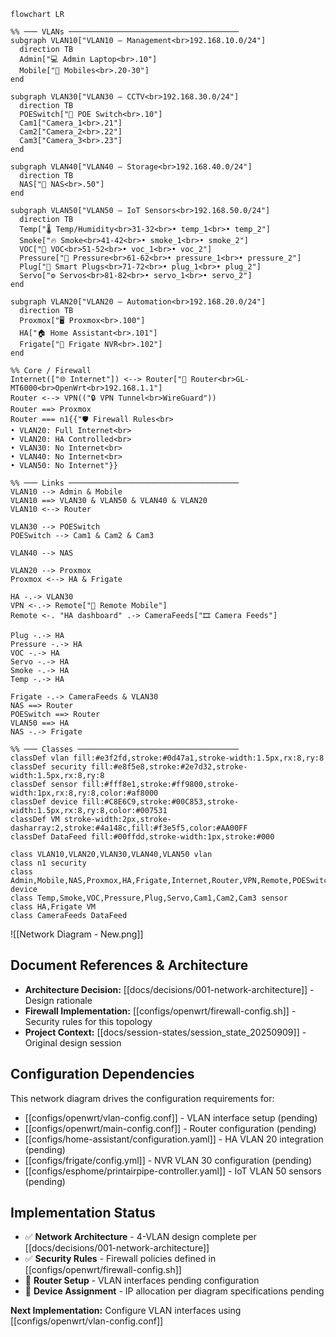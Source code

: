 ```mermaid
flowchart LR

%% ─── VLANs ──────────────────────────────────────
subgraph VLAN10["VLAN10 – Management<br>192.168.10.0/24"]
  direction TB
  Admin["💻 Admin Laptop<br>.10"]
  Mobile["📱 Mobiles<br>.20-30"]
end

subgraph VLAN30["VLAN30 – CCTV<br>192.168.30.0/24"]
  direction TB
  POESwitch["🔌 POE Switch<br>.10"]
  Cam1["Camera_1<br>.21"]
  Cam2["Camera_2<br>.22"]
  Cam3["Camera_3<br>.23"]
end

subgraph VLAN40["VLAN40 – Storage<br>192.168.40.0/24"]
  direction TB
  NAS["🍓 NAS<br>.50"]
end

subgraph VLAN50["VLAN50 – IoT Sensors<br>192.168.50.0/24"]
  direction TB
  Temp["🌡 Temp/Humidity<br>31-32<br>• temp_1<br>• temp_2"]
  Smoke["🔥 Smoke<br>41-42<br>• smoke_1<br>• smoke_2"]
  VOC["🧪 VOC<br>51-52<br>• voc_1<br>• voc_2"]
  Pressure["📏 Pressure<br>61-62<br>• pressure_1<br>• pressure_2"]
  Plug["🔌 Smart Plugs<br>71-72<br>• plug_1<br>• plug_2"]
  Servo["⚙️ Servos<br>81-82<br>• servo_1<br>• servo_2"]
end

subgraph VLAN20["VLAN20 – Automation<br>192.168.20.0/24"]
  direction TB
  Proxmox["🖥 Proxmox<br>.100"]
  HA["🏠 Home Assistant<br>.101"]
  Frigate["🎥 Frigate NVR<br>.102"]
end

%% Core / Firewall
Internet(["🌐 Internet"]) <--> Router["🛜 Router<br>GL-MT6000<br>OpenWrt<br>192.168.1.1"]
Router <--> VPN(("🔒 VPN Tunnel<br>WireGuard"))
Router ==> Proxmox
Router === n1{{"🛡 Firewall Rules<br>
• VLAN20: Full Internet<br>
• VLAN20: HA Controlled<br>
• VLAN30: No Internet<br>
• VLAN40: No Internet<br>
• VLAN50: No Internet"}}

%% ─── Links ──────────────────────────────────────
VLAN10 --> Admin & Mobile
VLAN10 ==> VLAN30 & VLAN50 & VLAN40 & VLAN20
VLAN10 <--> Router

VLAN30 --> POESwitch
POESwitch --> Cam1 & Cam2 & Cam3

VLAN40 --> NAS

VLAN20 --> Proxmox
Proxmox <--> HA & Frigate

HA -.-> VLAN30
VPN <-.-> Remote["📲 Remote Mobile"]
Remote <-. "HA dashboard" .-> CameraFeeds["🎞 Camera Feeds"]

Plug -.-> HA
Pressure -.-> HA
VOC -.-> HA
Servo -.-> HA
Smoke -.-> HA
Temp -.-> HA

Frigate -.-> CameraFeeds & VLAN30
NAS ==> Router
POESwitch ==> Router
VLAN50 ==> HA
NAS -.-> Frigate

%% ─── Classes ────────────────────────────────────
classDef vlan fill:#e3f2fd,stroke:#0d47a1,stroke-width:1.5px,rx:8,ry:8
classDef security fill:#e8f5e8,stroke:#2e7d32,stroke-width:1.5px,rx:8,ry:8
classDef sensor fill:#fff8e1,stroke:#ff9800,stroke-width:1px,rx:8,ry:8,color:#af8000
classDef device fill:#C8E6C9,stroke:#00C853,stroke-width:1.5px,rx:8,ry:8,color:#007531
classDef VM stroke-width:2px,stroke-dasharray:2,stroke:#4a148c,fill:#f3e5f5,color:#AA00FF
classDef DataFeed fill:#00ffdd,stroke-width:1px,stroke:#000

class VLAN10,VLAN20,VLAN30,VLAN40,VLAN50 vlan
class n1 security
class Admin,Mobile,NAS,Proxmox,HA,Frigate,Internet,Router,VPN,Remote,POESwitch device
class Temp,Smoke,VOC,Pressure,Plug,Servo,Cam1,Cam2,Cam3 sensor
class HA,Frigate VM
class CameraFeeds DataFeed
```


![[Network Diagram - New.png]]

## Document References & Architecture  
- **Architecture Decision:** [[docs/decisions/001-network-architecture]] - Design rationale  
- **Firewall Implementation:** [[configs/openwrt/firewall-config.sh]] - Security rules for this topology
- **Project Context:** [[docs/session-states/session_state_20250909]] - Original design session

## Configuration Dependencies
This network diagram drives the configuration requirements for:
- [[configs/openwrt/vlan-config.conf]] - VLAN interface setup (pending)
- [[configs/openwrt/main-config.conf]] - Router configuration (pending)
- [[configs/home-assistant/configuration.yaml]] - HA VLAN 20 integration (pending)  
- [[configs/frigate/config.yml]] - NVR VLAN 30 configuration (pending)
- [[configs/esphome/printairpipe-controller.yaml]] - IoT VLAN 50 sensors (pending)

## Implementation Status
- ✅ **Network Architecture** - 4-VLAN design complete per [[docs/decisions/001-network-architecture]]
- ✅ **Security Rules** - Firewall policies defined in [[configs/openwrt/firewall-config.sh]]
- 🚧 **Router Setup** - VLAN interfaces pending configuration  
- 🚧 **Device Assignment** - IP allocation per diagram specifications pending

**Next Implementation:** Configure VLAN interfaces using [[configs/openwrt/vlan-config.conf]]